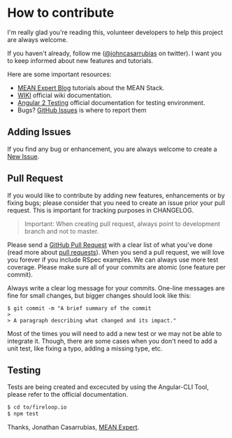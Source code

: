 # How to contribute

I'm really glad you're reading this, volunteer developers to help this project are always welcome.

If you haven't already, follow me ([@johncasarrubias](irc://chat.freenode.net/opengovernment) on twitter). I want you to keep informed about new features and tutorials.

Here are some important resources:

  * [MEAN Expert Blog](http://mean.expert) tutorials about the MEAN Stack.
  * [WIKI](https://github.com/mean-expert-official/fireloop.io/wiki) official wiki documentation.
  * [Angular 2 Testing](https://angular.io/docs/ts/latest/guide/testing.html) official documentation for testing environment.
  * Bugs? [GitHub Issues](https://github.com/mean-expert-official/fireloop.io/issues) is where to report them

## Adding Issues
If you find any bug or enhancement, you are always welcome to create a [New Issue](https://github.com/mean-expert-official/fireloop.io/issues).

## Pull Request
If you would like to contribute by adding new features, enhancements or by fixing bugs; please consider that you need to create an issue prior your pull request. This is important for tracking purposes in CHANGELOG.

> Important: When creating pull request, always point to development branch and not to master.

Please send a [GitHub Pull Request](https://github.com/mean-expert-official/fireloop.io/pull/new/master) with a clear list of what you've done (read more about [pull requests](http://help.github.com/pull-requests/)). When you send a pull request, we will love you forever if you include RSpec examples. We can always use more test coverage. Please make sure all of your commits are atomic (one feature per commit).

Always write a clear log message for your commits. One-line messages are fine for small changes, but bigger changes should look like this:

    $ git commit -m "A brief summary of the commit
    > 
    > A paragraph describing what changed and its impact."
    
Most of the times you will need to add a new test or we may not be able to integrate it. Though, there are some cases when you don't need to add a unit test, like fixing a typo, adding a missing type, etc.

## Testing

Tests are being created and excecuted by using the Angular-CLI Tool, please refer to the official documentation.

````sh
$ cd to/fireloop.io
$ npm test 
````

Thanks,
Jonathan Casarrubias, [MEAN Expert](http://mean.expert).